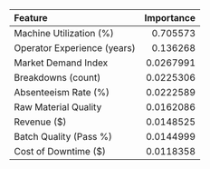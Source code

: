 | Feature                     |   Importance |
|:----------------------------|-------------:|
| Machine Utilization (%)     |   0.705573   |
| Operator Experience (years) |   0.136268   |
| Market Demand Index         |   0.0267991  |
| Breakdowns (count)          |   0.0225306  |
| Absenteeism Rate (%)        |   0.0222589  |
| Raw Material Quality        |   0.0162086  |
| Revenue ($)                 |   0.0148525  |
| Batch Quality (Pass %)      |   0.0144999  |
| Cost of Downtime ($)        |   0.0118358  |